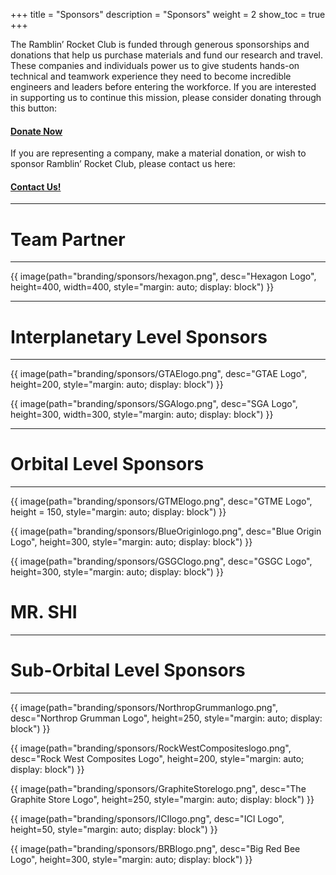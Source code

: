 +++
title = "Sponsors"
description = "Sponsors"
weight = 2
show_toc = true
+++

The Ramblin’ Rocket Club is funded through generous sponsorships and donations that help us purchase materials and fund our research and travel. These companies and individuals power us to give students hands-on technical and teamwork experience they need to become incredible engineers and leaders before entering the workforce. If you are interested in supporting us to continue this mission, please consider donating through this button:
#### [**Donate Now**](https://epay.gatech.edu/C20793_ustores/web/product_detail.jsp?PRODUCTID=5070)
If you are representing a company, make a material donation, or wish to sponsor Ramblin’ Rocket Club, please contact us here:
#### [**Contact Us!**](mailto:ramblinrocketclub@gmail.com)
---

# **Team Partner** 
---

{{ image(path="branding/sponsors/hexagon.png", desc="Hexagon Logo", height=400, width=400, style="margin: auto; display: block") }}
    
---
    
# **Interplanetary Level Sponsors**
---
 
 {{ image(path="branding/sponsors/GTAElogo.png", desc="GTAE Logo", height=200, style="margin: auto; display: block") }}

{{ image(path="branding/sponsors/SGAlogo.png", desc="SGA Logo", height=300, width=300, style="margin: auto; display: block") }}

---  
# **Orbital Level Sponsors**
---

{{ image(path="branding/sponsors/GTMElogo.png", desc="GTME Logo", height = 150, style="margin: auto; display: block") }}

{{ image(path="branding/sponsors/BlueOriginlogo.png", desc="Blue Origin Logo", height=300, style="margin: auto; display: block") }}

{{ image(path="branding/sponsors/GSGClogo.png", desc="GSGC Logo", height=300, style="margin: auto; display: block") }}


# **MR. SHI**
---
    
# **Sub-Orbital Level Sponsors**
---

{{ image(path="branding/sponsors/NorthropGrummanlogo.png", desc="Northrop Grumman Logo", height=250,  style="margin: auto; display: block") }}

{{ image(path="branding/sponsors/RockWestCompositeslogo.png", desc="Rock West Composites Logo", height=200,  style="margin: auto; display: block") }}

{{ image(path="branding/sponsors/GraphiteStorelogo.png", desc="The Graphite Store Logo", height=250,  style="margin: auto; display: block") }}

{{ image(path="branding/sponsors/ICIlogo.png", desc="ICI Logo", height=50, style="margin: auto; display: block") }}

{{ image(path="branding/sponsors/BRBlogo.png", desc="Big Red Bee Logo", height=300, style="margin: auto; display: block") }}

